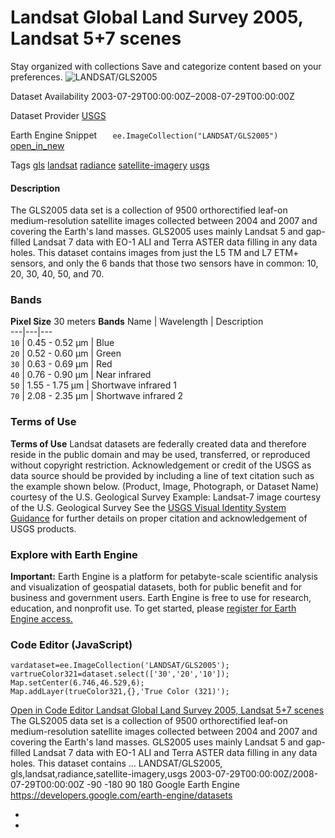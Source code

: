  
#  Landsat Global Land Survey 2005, Landsat 5+7 scenes 
Stay organized with collections  Save and categorize content based on your preferences. 
![LANDSAT/GLS2005](https://developers.google.com/earth-engine/datasets/images/LANDSAT/LANDSAT_GLS2005_sample.png) 

Dataset Availability
    2003-07-29T00:00:00Z–2008-07-29T00:00:00Z 

Dataset Provider
     [ USGS ](https://www.usgs.gov/landsat-missions/global-land-survey-gls) 

Earth Engine Snippet
     `    ee.ImageCollection("LANDSAT/GLS2005")   ` [ open_in_new ](https://code.earthengine.google.com/?scriptPath=Examples:Datasets/LANDSAT/LANDSAT_GLS2005) 

Tags
     [gls](https://developers.google.com/earth-engine/datasets/tags/gls) [landsat](https://developers.google.com/earth-engine/datasets/tags/landsat) [radiance](https://developers.google.com/earth-engine/datasets/tags/radiance) [satellite-imagery](https://developers.google.com/earth-engine/datasets/tags/satellite-imagery) [usgs](https://developers.google.com/earth-engine/datasets/tags/usgs)
#### Description
The GLS2005 data set is a collection of 9500 orthorectified leaf-on medium-resolution satellite images collected between 2004 and 2007 and covering the Earth's land masses. GLS2005 uses mainly Landsat 5 and gap-filled Landsat 7 data with EO-1 ALI and Terra ASTER data filling in any data holes.
This dataset contains images from just the L5 TM and L7 ETM+ sensors, and only the 6 bands that those two sensors have in common: 10, 20, 30, 40, 50, and 70.
### Bands
**Pixel Size** 30 meters 
**Bands**
Name | Wavelength | Description  
---|---|---  
`10` | 0.45 - 0.52 μm | Blue  
`20` | 0.52 - 0.60 μm | Green  
`30` | 0.63 - 0.69 μm | Red  
`40` | 0.76 - 0.90 μm | Near infrared  
`50` | 1.55 - 1.75 μm | Shortwave infrared 1  
`70` | 2.08 - 2.35 μm | Shortwave infrared 2  
### Terms of Use
**Terms of Use**
Landsat datasets are federally created data and therefore reside in the public domain and may be used, transferred, or reproduced without copyright restriction.
Acknowledgement or credit of the USGS as data source should be provided by including a line of text citation such as the example shown below.
(Product, Image, Photograph, or Dataset Name) courtesy of the U.S. Geological Survey
Example: Landsat-7 image courtesy of the U.S. Geological Survey
See the [USGS Visual Identity System Guidance](https://www.usgs.gov/information-policies-and-instructions/usgs-visual-identity-system) for further details on proper citation and acknowledgement of USGS products.
### Explore with Earth Engine
**Important:** Earth Engine is a platform for petabyte-scale scientific analysis and visualization of geospatial datasets, both for public benefit and for business and government users. Earth Engine is free to use for research, education, and nonprofit use. To get started, please [register for Earth Engine access.](https://console.cloud.google.com/earth-engine)
### Code Editor (JavaScript)
```
vardataset=ee.ImageCollection('LANDSAT/GLS2005');
vartrueColor321=dataset.select(['30','20','10']);
Map.setCenter(6.746,46.529,6);
Map.addLayer(trueColor321,{},'True Color (321)');
```
[ Open in Code Editor ](https://code.earthengine.google.com/?scriptPath=Examples:Datasets/LANDSAT/LANDSAT_GLS2005)
[ Landsat Global Land Survey 2005, Landsat 5+7 scenes ](https://developers.google.com/earth-engine/datasets/catalog/LANDSAT_GLS2005)
The GLS2005 data set is a collection of 9500 orthorectified leaf-on medium-resolution satellite images collected between 2004 and 2007 and covering the Earth's land masses. GLS2005 uses mainly Landsat 5 and gap-filled Landsat 7 data with EO-1 ALI and Terra ASTER data filling in any data holes. This dataset contains …
LANDSAT/GLS2005, gls,landsat,radiance,satellite-imagery,usgs 
2003-07-29T00:00:00Z/2008-07-29T00:00:00Z
-90 -180 90 180 
Google Earth Engine
https://developers.google.com/earth-engine/datasets
  * [ ](https://doi.org/https://www.usgs.gov/landsat-missions/global-land-survey-gls)
  * [ ](https://doi.org/https://developers.google.com/earth-engine/datasets/catalog/LANDSAT_GLS2005)


